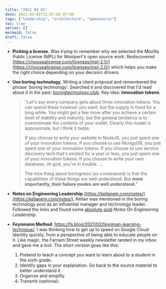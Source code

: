 ```yaml
---
title: "2021 03 01"
date: 2021-03-01T11:07:02-07:00
tags: ["leadership", "architecture", "opensource"]
toc: true
series: []
mermaid: false
draft: false
---
```


- **Picking a license.** Was trying to remember why we selected the Mozilla Public License (MPL) for Woolpert's open source work.
  Rediscovered [https://choosealicense.com/licenses/mpl-2.0/](https://choosealicense.com/licenses/mpl-2.0/) which helps you make the right choice depending on your decision drivers.
- **Use boring technology.** Writing a client proposal and remembered the phrase 'boring technology'.
  Searched it and discovered that I'd read about it in the past:  [boringtechnology.club](boringtechnology.club). Key idea: **innovation tokens**.

    > "Let's say every company gets about three innovation tokens. You can spend these however you want, but the supply is fixed for a long while. You might get a few more after you achieve a certain level of stability and maturity, but the general tendency is to overestimate the contents of your wallet. Clearly this model is approximate, but I think it helps.
    >
    > If you choose to write your website in NodeJS, you just spent one of your innovation tokens. If you choose to use MongoDB, you just spent one of your innovation tokens. If you choose to use service discovery tech that's existed for a year or less, you just spent one of your innovation tokens. If you choose to write your own database, oh god, you're in trouble. ...
    >
    > The nice thing about boringness (so constrained) is that the capabilities of these things are well understood. But **more importantly, their failure modes are well understood.**"
- **Notes on Engineering Leadership.**[https://kellanem.com/notes/](https://kellanem.com/notes/).
  Kellan was mentioned in the boring technology post as an influential manager and technology leader.
  Followed the links and found some [absolute gold](https://kellanem.com/notes/) _Notes On Engineering Leadership_.

- **Feynmann Method**. https://fs.blog/2021/02/feynman-learning-technique/.
  I was thinking how to get up to speed on Google Cloud Identity quickly, from a perspective of being able to educate people on it.
  Like magic, the Farnam Street weekly newsletter landed in my inbox and gave me a tool.
  The short version goes like this:
  1. Pretend to teach a concept you want to learn about to a student in the sixth grade.
  1. Identify gaps in your explanation. Go back to the source material to better understand it.
  1. Organize and simplify.
  1. Transmit (optional).
